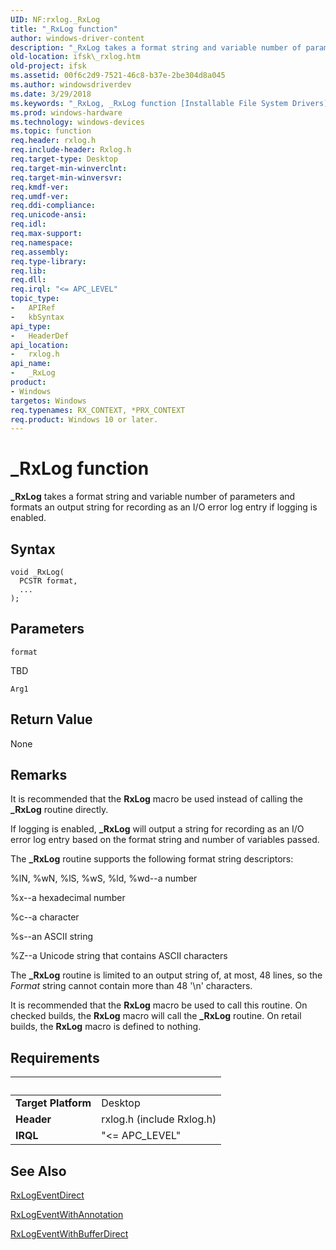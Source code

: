 ```yaml
---
UID: NF:rxlog._RxLog
title: "_RxLog function"
author: windows-driver-content
description: "_RxLog takes a format string and variable number of parameters and formats an output string for recording as an I/O error log entry if logging is enabled."
old-location: ifsk\_rxlog.htm
old-project: ifsk
ms.assetid: 00f6c2d9-7521-46c8-b37e-2be304d8a045
ms.author: windowsdriverdev
ms.date: 3/29/2018
ms.keywords: "_RxLog, _RxLog function [Installable File System Drivers], ifsk._rxlog, rxlog/_RxLog, rxref_2c140100-e24e-4fe0-935a-81fa6840db24.xml"
ms.prod: windows-hardware
ms.technology: windows-devices
ms.topic: function
req.header: rxlog.h
req.include-header: Rxlog.h
req.target-type: Desktop
req.target-min-winverclnt: 
req.target-min-winversvr: 
req.kmdf-ver: 
req.umdf-ver: 
req.ddi-compliance: 
req.unicode-ansi: 
req.idl: 
req.max-support: 
req.namespace: 
req.assembly: 
req.type-library: 
req.lib: 
req.dll: 
req.irql: "<= APC_LEVEL"
topic_type:
-	APIRef
-	kbSyntax
api_type:
-	HeaderDef
api_location:
-	rxlog.h
api_name:
-	_RxLog
product:
- Windows
targetos: Windows
req.typenames: RX_CONTEXT, *PRX_CONTEXT
req.product: Windows 10 or later.
---
```



# _RxLog function
<b>_RxLog</b> takes a format string and variable number of parameters and formats an output string for recording as an I/O error log entry if logging is enabled.

## Syntax

```
void _RxLog(
  PCSTR format,
  ...   
);
```

## Parameters

`format`

TBD

`Arg1`




## Return Value

None

## Remarks

It is recommended that the <b>RxLog</b> macro be used instead of calling the <b>_RxLog</b> routine directly.

If logging is enabled, <b>_RxLog</b> will output a string for recording as an I/O error log entry based on the format string and number of variables passed.

The <b>_RxLog</b> routine supports the following format string descriptors:

%lN, %wN, %lS, %wS, %ld, %wd--a number

%x--a hexadecimal number

%c--a character

%s--an ASCII string

%Z--a Unicode string that contains ASCII characters

The <b>_RxLog</b> routine is limited to an output string of, at most, 48 lines, so the <i>Format</i> string cannot contain more than 48 '\n' characters. 

It is recommended that the <b>RxLog</b> macro be used to call this routine. On checked builds, the <b>RxLog</b> macro will call the <b>_RxLog</b> routine. On retail builds, the <b>RxLog</b> macro is defined to nothing.

## Requirements
| &nbsp; | &nbsp; |
| ---- |:---- |
| **Target Platform** | Desktop |
| **Header** | rxlog.h (include Rxlog.h) |
| **IRQL** | "<= APC_LEVEL" |

## See Also

<a href="https://msdn.microsoft.com/library/windows/hardware/ff554515">RxLogEventDirect</a>



<a href="https://msdn.microsoft.com/library/windows/hardware/ff554519">RxLogEventWithAnnotation</a>



<a href="https://msdn.microsoft.com/library/windows/hardware/ff554524">RxLogEventWithBufferDirect</a>